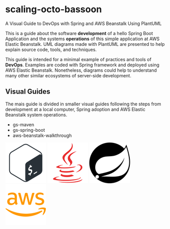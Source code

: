 # scaling-octo-bassoon
A Visual Guide to DevOps with Spring and AWS Beanstalk Using PlantUML 


This is a guide about the software **development** of a hello Spring Boot Application and the systems **operations** of this simple application at AWS Elastic Beanstalk. UML diagrams made with PlantUML are presented to help explain source code, tools, and techniques.

This guide is intended for a minimal example of practices and tools of **DevOps**. Examples are coded with Spring framework and deployed using AWS Elastic Beanstalk. Nonetheless, diagrams could help to understand many other similar ecosystems of server-side development.

## Visual Guides

The mais guide is divided in smaller visual guides following the steps from development at a local computer, Spring adoption and AWS Elastic Beanstalk system operations.

- gs-maven
- gs-spring-boot
- aws-beanstalk-walkthrough


<img src="https://github.com/devicons/devicon/blob/master/icons/bash/bash-plain.svg" width="128"/>  <img src="https://github.com/devicons/devicon/blob/master/icons/java/java-plain.svg" width="128"/> <img src="https://github.com/devicons/devicon/blob/master/icons/spring/spring-plain.svg" width="128"/> <img src="https://github.com/devicons/devicon/blob/master/icons/amazonwebservices/amazonwebservices-plain-wordmark.svg" width="128"/>



